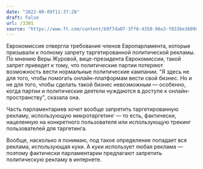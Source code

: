 ```yaml
---
date: "2022-08-09T11:37:28"
draft: False
url: /3301
source: "https://www.ft.com/content/b9f7da07-3ff6-4358-96a3-f833be3689d2"
---
```


Еврокомиссия отвергла требования членов Европарламента, которые призывали к полному запрету таргетированной политической рекламы. По мнению Веры Журовой, вице-президента Еврокомиссии, такой запрет приведет к тому, что политические партии потеряют возможность вести нормальные политические кампании. "Я здесь не для того, чтобы помогать онлайн-платформам вести свой бизнес. Но и не для того, чтобы сделать такой бизнес невозможным — особенно, когда партии и политические деятели нуждаются в доступе к онлайн-пространству", сказала она.

Часть парламентариев хочет вообще запретить таргетированную рекламу, использующую микротаргетинг — то есть, фактически, нацеленную на конкретного пользователя или использующую трекинг пользователей для таргетинга.

Вообще, насколько я понимаю, под такое определение попадает вся реклама, использующая куки. А куки использует любая реклама — поэтому фактически парламентарии предлагают запретить политическую рекламу в интернете.
